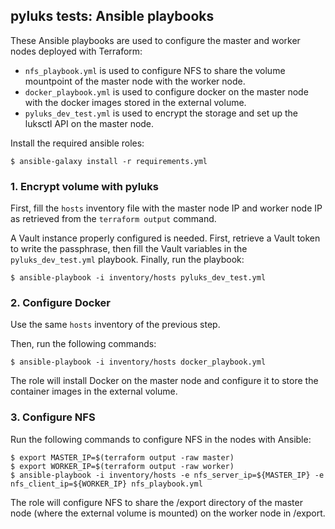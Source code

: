 ## pyluks tests: Ansible playbooks
These Ansible playbooks are used to configure the master and worker nodes deployed with Terraform:

* `nfs_playbook.yml` is used to configure NFS to share the volume mountpoint of the master node with the worker node.
* `docker_playbook.yml` is used to configure docker on the master node with the docker images stored in the external volume.
* `pyluks_dev_test.yml` is used to encrypt the storage and set up the luksctl API on the master node.

Install the required ansible roles:
```shell
$ ansible-galaxy install -r requirements.yml
```

### 1. Encrypt volume with pyluks
First, fill the `hosts` inventory file with the master node IP and worker node IP as retrieved from the `terraform output` command.

A Vault instance properly configured is needed. First, retrieve a Vault token to write the passphrase, then fill the Vault variables in the `pyluks_dev_test.yml` playbook. Finally, run the playbook:
```shell
$ ansible-playbook -i inventory/hosts pyluks_dev_test.yml
```

### 2. Configure Docker
Use the same `hosts` inventory of the previous step.

Then, run the following commands:
```shell
$ ansible-playbook -i inventory/hosts docker_playbook.yml
```

The role will install Docker on the master node and configure it to store the container images in the external volume.

### 3. Configure NFS
Run the following commands to configure NFS in the nodes with Ansible:
```shell
$ export MASTER_IP=$(terraform output -raw master)
$ export WORKER_IP=$(terraform output -raw worker)
$ ansible-playbook -i inventory/hosts -e nfs_server_ip=${MASTER_IP} -e nfs_client_ip=${WORKER_IP} nfs_playbook.yml
```

The role will configure NFS to share the /export directory of the master node (where the external volume is mounted) on the worker node in /export.
